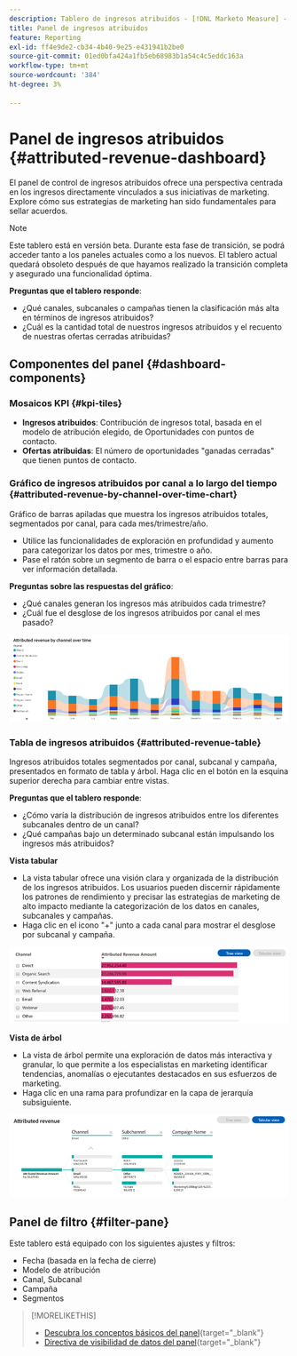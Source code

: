 ```yaml
---
description: Tablero de ingresos atribuidos - [!DNL Marketo Measure] - Producto
title: Panel de ingresos atribuidos
feature: Reporting
exl-id: ff4e9de2-cb34-4b40-9e25-e431941b2be0
source-git-commit: 01ed0bfa424a1fb5eb68983b1a54c4c5eddc163a
workflow-type: tm+mt
source-wordcount: '384'
ht-degree: 3%

---
```


# Panel de ingresos atribuidos {#attributed-revenue-dashboard}

El panel de control de ingresos atribuidos ofrece una perspectiva centrada en los ingresos directamente vinculados a sus iniciativas de marketing. Explore cómo sus estrategias de marketing han sido fundamentales para sellar acuerdos.

>[!NOTE]
>
>Este tablero está en versión beta. Durante esta fase de transición, se podrá acceder tanto a los paneles actuales como a los nuevos. El tablero actual quedará obsoleto después de que hayamos realizado la transición completa y asegurado una funcionalidad óptima.

**Preguntas que el tablero responde**:

* ¿Qué canales, subcanales o campañas tienen la clasificación más alta en términos de ingresos atribuidos?
* ¿Cuál es la cantidad total de nuestros ingresos atribuidos y el recuento de nuestras ofertas cerradas atribuidas?

## Componentes del panel {#dashboard-components}

### Mosaicos KPI {#kpi-tiles}

* **Ingresos atribuidos**: Contribución de ingresos total, basada en el modelo de atribución elegido, de Oportunidades con puntos de contacto.
* **Ofertas atribuidas**: El número de oportunidades &quot;ganadas cerradas&quot; que tienen puntos de contacto.

### Gráfico de ingresos atribuidos por canal a lo largo del tiempo {#attributed-revenue-by-channel-over-time-chart}

Gráfico de barras apiladas que muestra los ingresos atribuidos totales, segmentados por canal, para cada mes/trimestre/año.

* Utilice las funcionalidades de exploración en profundidad y aumento para categorizar los datos por mes, trimestre o año.
* Pase el ratón sobre un segmento de barra o el espacio entre barras para ver información detallada.

**Preguntas sobre las respuestas del gráfico**:

* ¿Qué canales generan los ingresos más atribuidos cada trimestre?
* ¿Cuál fue el desglose de los ingresos atribuidos por canal el mes pasado?

![](assets/attributed-revenue-dashboard-1.png)

### Tabla de ingresos atribuidos {#attributed-revenue-table}

Ingresos atribuidos totales segmentados por canal, subcanal y campaña, presentados en formato de tabla y árbol. Haga clic en el botón en la esquina superior derecha para cambiar entre vistas.

**Preguntas que el tablero responde**:

* ¿Cómo varía la distribución de ingresos atribuidos entre los diferentes subcanales dentro de un canal?
* ¿Qué campañas bajo un determinado subcanal están impulsando los ingresos más atribuidos?

**Vista tabular**

* La vista tabular ofrece una visión clara y organizada de la distribución de los ingresos atribuidos. Los usuarios pueden discernir rápidamente los patrones de rendimiento y precisar las estrategias de marketing de alto impacto mediante la categorización de los datos en canales, subcanales y campañas.
* Haga clic en el icono &quot;+&quot; junto a cada canal para mostrar el desglose por subcanal y campaña.

![](assets/attributed-revenue-dashboard-2.png)

**Vista de árbol**

* La vista de árbol permite una exploración de datos más interactiva y granular, lo que permite a los especialistas en marketing identificar tendencias, anomalías o ejecutantes destacados en sus esfuerzos de marketing.
* Haga clic en una rama para profundizar en la capa de jerarquía subsiguiente.

![](assets/attributed-revenue-dashboard-3.png)

## Panel de filtro {#filter-pane}

Este tablero está equipado con los siguientes ajustes y filtros:

* Fecha (basada en la fecha de cierre)
* Modelo de atribución
* Canal, Subcanal
* Campaña
* Segmentos

>[!MORELIKETHIS]
>
>* [Descubra los conceptos básicos del panel](/help/marketo-measure-discover-ui/dashboards/discover-dashboard-basics.md){target="_blank"}
>* [Directiva de visibilidad de datos del panel](/help/marketo-measure-discover-ui/dashboards/dashboard-data-visibility-policy.md){target="_blank"}

